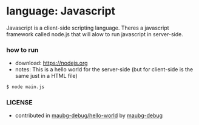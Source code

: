 <!-- REQUIRED -->
# language: Javascript

<!-- REQUIRED -->
Javascript is a client-side scripting language. Theres a javascript framework called node.js that will alow to run javascript in server-side.

### how to run


<!-- NOT REQUIRED -->
<!-- ANY EXTRA THINGS LIKE:
    HOW TO DOWNLOAD LANGUAGE
    ANY NOTES
    ... -->

* download: https://nodejs.org
* notes: This is a hello world for the server-side (but for client-side is the same just in a HTML file)

<!-- REQUIRED -->
```sh
$ node main.js
```

<!-- REQUIRED -->
### LICENSE

* contributed in [maubg-debug/hello-world](https://github.com/maubg-debug/hello-world) by [maubg-debug](https://github.com/maubg-debug)